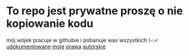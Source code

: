 # To repo jest prywatne proszę o nie kopiowanie kodu 
mój wójek pracuje w githubie i pobanuje was wszystkich )-:<\
[udokumentowane](https://github.com/Barabol/podstawy-programowania/assets/105214028/8c21030f-1743-474b-9f0c-2a0b3840aa9d) [moje](
https://github.com/Barabol/podstawy-programowania/assets/105214028/f97fc653-0892-4a29-b82e-2287852086fa) [prawa](
https://github.com/Barabol/podstawy-programowania/assets/105214028/ae711348-31f0-4433-bb5c-1182747db699) [autorskie](https://github.com/Barabol/podstawy-programowania/assets/105214028/a45e5719-d30c-4fc0-8d76-867e8e29dc1c)
